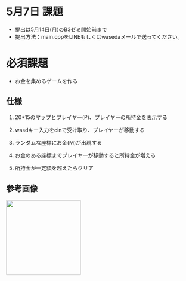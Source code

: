 # 5月7日 課題
- 提出は5月14日(月)のB3ゼミ開始前まで
- 提出方法：main.cppをLINEもしくはwasedaメールで送ってください。

# 必須課題
- お金を集めるゲームを作る

## 仕様
1. 20*15のマップとプレイヤー(P)、プレイヤーの所持金を表示する

2. wasdキー入力をcinで受け取り、プレイヤーが移動する

3. ランダムな座標にお金(M)が出現する

4. お金のある座標までプレイヤーが移動すると所持金が増える

5. 所持金が一定額を超えたらクリア


## 参考画像
<img src="https://user-images.githubusercontent.com/34646427/117609706-6eafe300-b19b-11eb-9eba-cea66db57894.png" width="200px">
